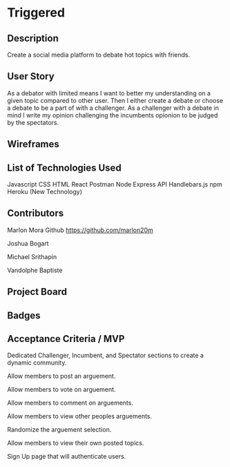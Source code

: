# Triggered 

## Description 

Create a social media platform to debate hot topics with friends. 

## User Story 

As a debator with limited means I want to better my understanding on a given topic compared to other user.
Then I either create a debate or choose a debate to be a part of with a challenger.
As a challenger with a debate in mind I write my opinion challenging the incumbents opionion to be judged by the spectators.

## Wireframes


## List of Technologies Used

Javascript
CSS 
HTML
React
Postman
Node
Express
API
Handlebars.js
npm
Heroku
(New Technology)

## Contributors

Marlon Mora Github https://github.com/marlon20m

Joshua Bogart 

Michael Srithapin 

Vandolphe Baptiste

## Project Board



## Badges



## Acceptance Criteria / MVP

Dedicated Challenger, Incumbent, and Spectator sections to create a dynamic community.

Allow members to post an arguement.

Allow members to vote on arguement.

Allow members to comment on arguements.

Allow members to view other peoples arguements.

Randomize the arguement selection. 

Allow members to view their own posted topics. 

Sign Up page that will authenticate users.


